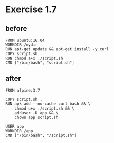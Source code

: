# Exercise 1.7
## before
    FROM ubuntu:16.04
    WORKDIR /mydir 
    RUN apt-get update && apt-get install -y curl
    COPY script.sh .
    RUN chmod a+x ./script.sh
    CMD ["/bin/bash", "script.sh"]
## after
    FROM alpine:3.7 

    COPY script.sh .
    RUN apk add --no-cache curl bash && \
        chmod u+x ./script.sh && \
        adduser -D app && \
        chown app script.sh

    USER app
    WORKDIR /app 
    CMD ["/bin/bash", "/script.sh"]
